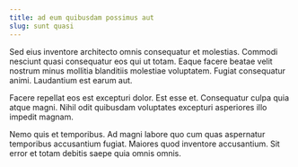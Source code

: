 ```yaml
---
title: ad eum quibusdam possimus aut
slug: sunt quasi
---
```


Sed eius inventore architecto omnis consequatur et molestias. Commodi nesciunt quasi consequatur eos qui ut totam. Eaque facere beatae velit nostrum minus mollitia blanditiis molestiae voluptatem. Fugiat consequatur animi. Laudantium est earum aut.

Facere repellat eos est excepturi dolor. Est esse et. Consequatur culpa quia atque magni. Nihil odit quibusdam voluptates excepturi asperiores illo impedit magnam.

Nemo quis et temporibus. Ad magni labore quo cum quas aspernatur temporibus accusantium fugiat. Maiores quod inventore accusantium. Sit error et totam debitis saepe quia omnis omnis.
